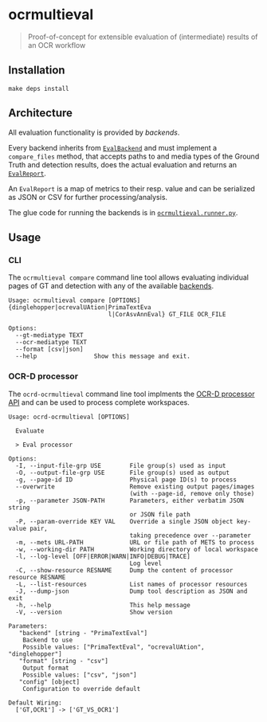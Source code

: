 # ocrmultieval

> Proof-of-concept for extensible evaluation of (intermediate) results of an OCR workflow

## Installation

```
make deps install
```

## Architecture

All evaluation functionality is provided by *backends*.

Every backend inherits from [`EvalBackend`](ocrmultieval/backend.py) and must
implement a `compare_files` method, that accepts paths to and media types of
the Ground Truth and detection results, does the actual evaluation and returns
an [`EvalReport`](ocrmultieval/report.py).

An `EvalReport` is a map of metrics to their resp. value and can be serialized
as JSON or CSV for further processing/analysis.

The glue code for running the backends is in
[`ocrmultieval.runner.py`](ocrmultieval/runner.py).

## Usage

### CLI

The `ocrmultieval compare` command line tool allows evaluating individual pages of GT
and detection with any of the available [backends](#backends).

```
Usage: ocrmultieval compare [OPTIONS] {dinglehopper|ocrevalUAtion|PrimaTextEva
                            l|CorAsvAnnEval} GT_FILE OCR_FILE

Options:
  --gt-mediatype TEXT
  --ocr-mediatype TEXT
  --format [csv|json]
  --help                Show this message and exit.
```

### OCR-D processor

The `ocrd-ocrmultieval` command line tool implments the [OCR-D processor
API](https://ocr-d.de/en/spec/cli) and can be used to process complete
workspaces.

```
Usage: ocrd-ocrmultieval [OPTIONS]

  Evaluate

  > Eval processor

Options:
  -I, --input-file-grp USE        File group(s) used as input
  -O, --output-file-grp USE       File group(s) used as output
  -g, --page-id ID                Physical page ID(s) to process
  --overwrite                     Remove existing output pages/images
                                  (with --page-id, remove only those)
  -p, --parameter JSON-PATH       Parameters, either verbatim JSON string
                                  or JSON file path
  -P, --param-override KEY VAL    Override a single JSON object key-value pair,
                                  taking precedence over --parameter
  -m, --mets URL-PATH             URL or file path of METS to process
  -w, --working-dir PATH          Working directory of local workspace
  -l, --log-level [OFF|ERROR|WARN|INFO|DEBUG|TRACE]
                                  Log level
  -C, --show-resource RESNAME     Dump the content of processor resource RESNAME
  -L, --list-resources            List names of processor resources
  -J, --dump-json                 Dump tool description as JSON and exit
  -h, --help                      This help message
  -V, --version                   Show version

Parameters:
   "backend" [string - "PrimaTextEval"]
    Backend to use
    Possible values: ["PrimaTextEval", "ocrevalUAtion", "dinglehopper"]
   "format" [string - "csv"]
    Output format
    Possible values: ["csv", "json"]
   "config" [object]
    Configuration to override default

Default Wiring:
  ['GT,OCR1'] -> ['GT_VS_OCR1']
```

